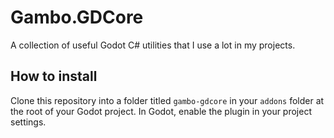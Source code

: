 # Gambo.GDCore
A collection of useful Godot C# utilities that I use a lot in my projects. 

## How to install
Clone this repository into a folder titled `gambo-gdcore` in your `addons` folder at the root of your Godot project. In Godot, enable the plugin in your project settings.
